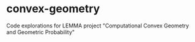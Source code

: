 # convex-geometry
Code explorations for LEMMA project "Computational Convex Geometry and Geometric Probability"
